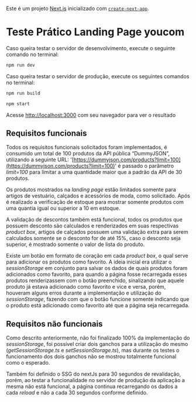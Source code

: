 Este é um projeto [Next.js](https://nextjs.org/) inicializado com [`create-next-app`](https://github.com/vercel/next.js/tree/canary/packages/create-next-app).

# Teste Prático Landing Page youcom

Caso queira testar o servidor de desenvolvimento, execute o seguinte comando no terminal:

```bash
npm run dev
```
Caso queira testar o servidor de produção, execute os seguintes comandos no terminal:

```bash
npm run build

npm start
```

Acesse [http://localhost:3000](http://localhost:3000) com seu navegador para ver o resultado

## Requisitos funcionais

Todos os requisitos funcionais solicitados foram implementados, é consumido um total de 100 produtos da API pública “DummyJSON”, utilizando a seguinte URL: '[https://dummyjson.com/products?limit=100](https://dummyjson.com/products?limit=100)' é passado o parâmetro *limit=100* para limitar a uma quantidade maior que a padrão da API de 30 produtos.

Os produtos mostrados na *landing page* estão limitados somente para artigos de vestuário, calçados e acessórios de moda, como solicitado. Após é realizado a verificação de estoque para mostrar somente produtos com uma quantia igual ou superior a 10 em estoque.

A validação de descontos também está funcional, todos os produtos que possuem desconto são calculados e renderizados em suas respectivas *product box*, artigos de calçados possuem uma validação extra para serem calculados somente se o desconto for de até 15%, caso o desconto seja superior, é mostrado somente o valor de lista do produto.

Existe um botão em formato de coração em cada *product box*, o qual serve para adicionar os produtos como favorito. A ideia inicial era utilizar o *sessionStorage* em conjunto para salvar os dados de quais produtos foram adicionados como favorito, para quando a página fosse recarregada esses produtos renderizassem com o botão preenchido, sinalizando que aquele produto já estava adicionado como favorito e vice e versa, porém, houveram alguns erros durante a implementação e utilização do *sessionStorage*, fazendo com que o botão funcione somente indicando que o produto está adicionado como favorito até que a página seja recarregada.

## Requisitos não funcionais

Como descrito anteriormente, não foi finalizado 100% da implementação do *sessionStorage*, foi possível criar dois ganchos para a utilização do mesmo (*getSessionStorage.ts* e *setSessionStorage.ts*), mas durante os testes o funcionamento dos dois ganchos não se mostrou totalmente funcional como o esperado.

Também foi definido o SSG do nextJs para 30 segundos de revalidação, porém, ao testar a funcionalidade no servidor de produção da aplicação a mesma não está funcional, a página continua recarregando os dados a cada *reload* e não a cada 30 segundos conforme definido.
